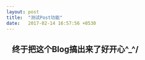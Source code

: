 ```yaml
---
layout: post
title:  "测试Post功能"
date:   2017-02-14 16:57:56 +0530
---
```


##    终于把这个Blog搞出来了好开心\^_^/
